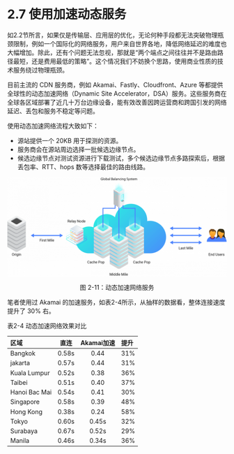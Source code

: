 # 2.7 使用加速动态服务

如2.2节所言，如果仅是传输层、应用层的优化，无论何种手段都无法突破物理瓶颈限制，例如一个国际化的网络服务，用户来自世界各地，降低网络延迟的难度也大幅增加。除此，还有个问题无法忽视，那就是“两个端点之间往往并不是路由路径最短，还是费用最低的策略”。这个情况我们不妨换个思路，使用商业性质的技术服务绕过物理瓶颈。

目前主流的 CDN 服务商，例如 Akamai、Fastly、Cloudfront、Azure 等都提供全球性的动态加速网络（Dynamic Site Accelerator，DSA）服务。这些服务商在全球各区域部署了近几十万台边缘设备，能有效改善因跨运营商和跨国引发的网络延迟、丢包和服务不稳定等问题。

使用动态加速网络流程大致如下：

- 源站提供一个 20KB 用于探测的资源。
- 服务商会在源站周边选择一批候选边缘节点。
- 候选边缘节点对测试资源进行下载测试，多个候选边缘节点多路探索后，根据丢包率、RTT、hops 数等选择最佳的路由线路。

<div  align="center">
	<img src="../assets/dsa.png" width = "550"  align=center />
	<p>图 2-11：动态加速网络服务</p>
</div>

笔者使用过 Akamai 的加速服务，如表2-4所示，从抽样的数据看，整体连接速度提升了 30% 右。

表2-4 动态加速网络效果对比

区域|直连|Akamai加速|提升
:---|:--:|:--:|:--
Bangkok|0.58s|0.44|31%
jakarta|0.57s|0.44|31%
Kuala Lumpur|0.52s|0.38|36%
Taibei|0.51s|0.40|37%
Hanoi Bac Mai|0.54s|0.41|30%
Singapore|0.58s|0.39|48%
Hong Kong|0.38s|0.24|58%
Tokyo|0.60s|0.45s|32%
Surabaya|0.67s|0.52s|29%
Manila|0.46s|0.34s|36%


